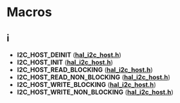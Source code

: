 
# Macros



## i

* **I2C\_HOST\_DEINIT** ([**hal\_i2c\_host.h**](hal__i2c__host_8h.md))
* **I2C\_HOST\_INIT** ([**hal\_i2c\_host.h**](hal__i2c__host_8h.md))
* **I2C\_HOST\_READ\_BLOCKING** ([**hal\_i2c\_host.h**](hal__i2c__host_8h.md))
* **I2C\_HOST\_READ\_NON\_BLOCKING** ([**hal\_i2c\_host.h**](hal__i2c__host_8h.md))
* **I2C\_HOST\_WRITE\_BLOCKING** ([**hal\_i2c\_host.h**](hal__i2c__host_8h.md))
* **I2C\_HOST\_WRITE\_NON\_BLOCKING** ([**hal\_i2c\_host.h**](hal__i2c__host_8h.md))




